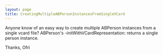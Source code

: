 ```yaml
---
layout: page
title: CreatingMultipleABPersonInstancesFromSingleVCard
---
```



Anyone know of an easy way to create multiple ABPerson instances from a single vcard file?
ABPerson's -initWithVCardRepresentation: returns a single person instance.

Thanks, Ofri

